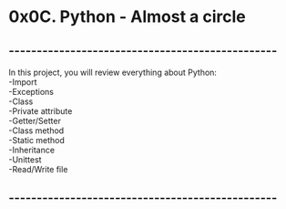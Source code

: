 # 0x0C. Python - Almost a circle
## ------------------------------------------------

In this project, you will review everything about Python:
<br>
-Import
<br>
-Exceptions
<br>
-Class
<br>
-Private attribute
<br>
-Getter/Setter
<br>
-Class method
<br>
-Static method
<br>
-Inheritance
<br>
-Unittest
<br>
-Read/Write file
## ------------------------------------------------
